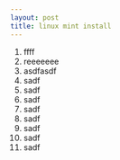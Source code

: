 ```yaml
---
layout: post
title: linux mint install
---
```


1. ffff
2. reeeeeee
3. asdfasdf
4. sadf
5. sadf
6. sadf
7. sadf
8. sadf
9. sadf
10. sadf
11. sadf
